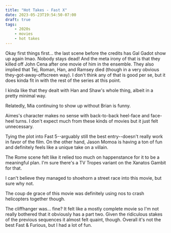 ```yaml
---
title: "Hot Takes - Fast X"
date: 2023-05-23T19:54:50-07:00
draft: true
tags:
    - 2020s
    - movies
    - hot takes
---
```

Okay first things first... the last scene before the credits has Gal Gadot show up again lmao. Nobody stays dead! And the meta irony of that is that they killed off John Cena after one movie of him in the ensemble. They also implied that Tej, Roman, Han, and Ramsey died (though in a very obvious they-got-away-offscreen way). I don't think any of that is good per se, but it does kinda fit in with the rest of the series at this point.

I kinda like that they dealt with Han and Shaw's whole thing, albeit in a pretty minimal way.

Relatedly, Mia continuing to show up without Brian is funny.

Aimes's character makes no sense with back-to-back heel-face and face-heel turns. I don't expect much from these kinds of movies but it just felt unnecessary.

Tying the plot into Fast 5--arguably still the best entry--doesn't really work in favor of the film. On the other hand, Jason Momoa is having a ton of fun and definitely feels like a unique take on a villain.

The Rome scene felt like it relied too much on happenstance for it to be a meaningful plan. I'm sure there's a TV Tropes variant on the Xanatos Gambit for that.

I can't believe they managed to shoehorn a street race into this movie, but sure why not.

The coup de grace of this movie was definitely using nos to crash helicopters together though.

The cliffhanger was... fine? It felt like a mostly complete movie so I'm not really bothered that it obviously has a part two. Given the ridiculous stakes of the previous sequences it almost felt quaint, though.
Overall it's not the best Fast & Furious, but I had a lot of fun.
